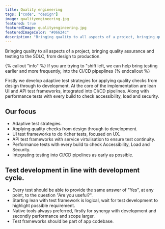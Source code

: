 ```yaml
---
title: Quality engineering
tags: ["code", "design"]
image: qualityengineering.jpg
featured: true
featuredImage: qualityengineering.jpg
featuredImageColor: "#06624c"
description: "Bringing quality to all aspects of a project, bringing quality assurance and testing to the SDLC, from design to production." 
---
```


<p class="lead">Bringing quality to all aspects of a project, bringing quality assurance and testing to the SDLC, from design to production.</p>

{% callout "info" %}
If you are trying to "shift left, we can help bring testing earlier and more frequently, into the CI/CD pipeplines
{% endcallout %}

Firstly we develop adaptive test strategies for applying quality checks from design through to development. At the core of the implementation are lean UI and API test frameworks, integrated into CI/CD pipelines. Along with performance tests with every build to check accessibility, load and security.

## Our focus
* Adaptive test strategies.
* Applying quality checks from design through to development. 
* UI test frameworks to do richer tests, focused on UX.
* API test frameworks with service virtulisation to ensure test continuity.
* Performance tests with every build to check Accessibility, Load and Security.
* Integrating testing into CI/CD pipelines as early as possible.

## Test development in line with development cycle.
* Every test should be able to provide the same answer of "Yes", at any point, to the question "Are you useful?".
* Starting lean with test framework is logical, wait for test development to highlight possible requirement.
* Native tools always preferred, firstly for synergy with development and secondly performance and scope larger.
* Test frameworks should be part of app codebase.
